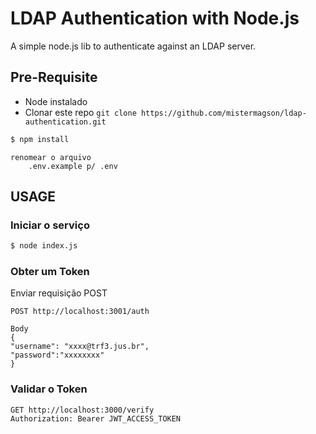 # LDAP Authentication with Node.js

A simple node.js lib to authenticate against an LDAP server.

## Pre-Requisite

- Node instalado
- Clonar este repo ``` git clone https://github.com/mistermagson/ldap-authentication.git ```

```sh 
$ npm install
```
```
renomear o arquivo 
    .env.example p/ .env
```

## USAGE

### Iniciar o serviço
```sh 
$ node index.js
```

### Obter um Token
Enviar requisição POST
```
POST http://localhost:3001/auth
```

```
Body
{
"username": "xxxx@trf3.jus.br",
"password":"xxxxxxxx"   
}
```

### Validar o Token

```
GET http://localhost:3000/verify
Authorization: Bearer JWT_ACCESS_TOKEN
```